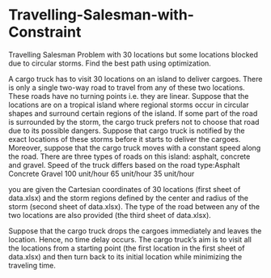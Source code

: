 # Travelling-Salesman-with-Constraint
Travelling Salesman Problem with 30 locations but some locations blocked due to circular storms. Find the best path using optimization.

A cargo truck has to visit 30 locations on an island to deliver cargoes. There is only a single
two-way road to travel from any of these two locations. These roads have no turning points
i.e. they are linear. Suppose that the locations are on a tropical island where regional storms
occur in circular shapes and surround certain regions of the island. If some part of the road is
surrounded by the storm, the cargo truck prefers not to choose that road due to its possible
dangers. Suppose that cargo truck is notified by the exact locations of these storms before it
starts to deliver the cargoes. Moreover, suppose that the cargo truck moves with a constant
speed along the road. There are three types of roads on this island: asphalt, concrete and
gravel. Speed of the truck differs based on the road type:Asphalt Concrete Gravel
100 unit/hour 65 unit/hour 35 unit/hour

you are given the Cartesian coordinates of 30 locations (first sheet of
data.xlsx) and the storm regions defined by the center and radius of the storm (second
sheet of data.xlsx). The type of the road between any of the two locations are also provided
(the third sheet of data.xlsx).

Suppose that the cargo truck drops the cargoes immediately and leaves the location. Hence,
no time delay occurs. The cargo truck’s aim is to visit all the locations from a starting point
(the first location in the first sheet of data.xlsx) and then turn back to its initial location
while minimizing the traveling time.
